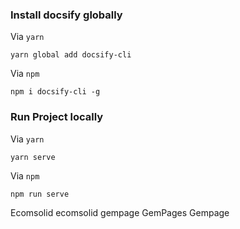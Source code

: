 ### Install docsify globally
Via `yarn`
```
yarn global add docsify-cli
```

Via `npm`
```
npm i docsify-cli -g
```

### Run Project locally
Via `yarn`
```
yarn serve
```

Via `npm`
```
npm run serve
```

Ecomsolid ecomsolid gempage GemPages Gempage
